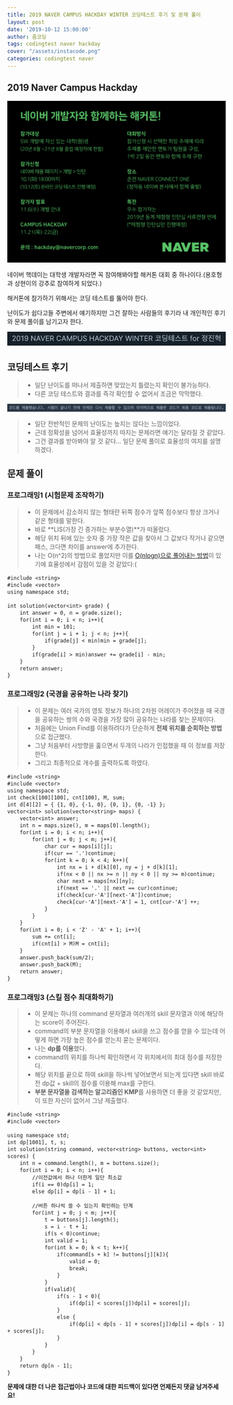 ```yaml
---
title: 2019 NAVER CAMPUS HACKDAY WINTER 코딩테스트 후기 및 문제 풀이
layout: post
date: '2019-10-12 15:00:00'
author: 줌코딩
tags: codingtest naver hackday
cover: "/assets/instacode.png"
categories: codingtest naver
---
```


## 2019 Naver Campus Hackday

![사진](/assets/2019-naver-hackday-1.png)

네이버 핵데이는 대학생 개발자라면 꼭 참여해봐야할 해커톤 대회 중 하나이다.(용호형과 상현이의 강추로 참여하게 되었다.)

해커톤에 참가하기 위해서는 코딩 테스트를 뚫어야 한다.

난이도가 쉽다고들 주변에서 얘기하지만 그건 잘하는 사람들의 후기라 내 개인적인 후기와 문제 풀이를 남기고자 한다.

![사진](/assets/2019-naver-hackday-2.png)

## 코딩테스트 후기

>* 일단 난이도를 떠나서 제출하면 맞았는지 틀렸는지 확인이 불가능하다.
>* 다른 코딩 테스트와 결과를 즉각 확인할 수 없어서 조금은 막막했다.

![사진](/assets/2019-naver-hackday-3.png)

>* 일단 전반적인 문제의 난이도는 높지는 않다는 느낌이었다.
>* 근데 정확성을 넘어서 효율성까지 따지는 문제라면 얘기는 달라질 것 같았다.
>* 그건 결과를 받아봐야 알 것 같다... 일단 문제 풀이로 효율성의 여지를 설명하겠다.

## 문제 풀이

### 프로그래밍1 (시험문제 조작하기)

>* 이 문제에서 감소하지 않는 형태란 뒤쪽 점수가 앞쪽 점수보다 항상 크거나 같은 형태를 말한다.
>* 바로 **LIS(가장 긴 증가하는 부분수열)**가 떠올랐다.
>* 해당 위치 뒤에 있는 숫자 중 가장 작은 값을 찾아서 그 값보다 작거나 같으면 패스, 크다면 차이를 answer에 추가한다.
>* 나는 O(n^2)의 방법으로 풀었지만 이를 [O(nlogn)으로 풀어내는 방법](https://jason9319.tistory.com/113)이 있기에 효율성에서 감점이 있을 것 같았다:(

    #include <string>
    #include <vector>
    using namespace std;

    int solution(vector<int> grade) {
        int answer = 0, n = grade.size();
        for(int i = 0; i < n; i++){
            int min = 101;
            for(int j = i + 1; j < n; j++){
                if(grade[j] < min)min = grade[j];
            }
            if(grade[i] > min)answer += grade[i] - min;
        }
        return answer;
    }

### 프로그래밍2 (국경을 공유하는 나라 찾기)

>* 이 문제는 여러 국가의 영토 정보가 하나의 2차원 어레이가 주어졌을 때 국경을 공유하는 쌍의 수와 국경을 가장 많이 공유하는 나라를 찾는 문제이다.
>* 처음에는 Union Find를 이용하려다가 단순하게 **전체 위치를 순회하는 방법**으로 접근했다.
>* 그냥 처음부터 사방향을 훑으면서 두개의 나라가 인접했을 때 이 정보를 저장한다.
>* 그리고 최종적으로 개수를 출력하도록 하였다.

    #include <string>
    #include <vector>
    using namespace std;
    int check[100][100], cnt[100], M, sum;
    int d[4][2] = { {1, 0}, {-1, 0}, {0, 1}, {0, -1} };
    vector<int> solution(vector<string> maps) {
        vector<int> answer;
        int n = maps.size(), m = maps[0].length();
        for(int i = 0; i < n; i++){
            for(int j = 0; j < m; j++){
                char cur = maps[i][j];
                if(cur == '.')continue;
                for(int k = 0; k < 4; k++){
                    int nx = i + d[k][0], ny = j + d[k][1];
                    if(nx < 0 || nx >= n || ny < 0 || ny >= m)continue;
                    char next = maps[nx][ny];
                    if(next == '.' || next == cur)continue;
                    if(check[cur-'A'][next-'A'])continue;
                    check[cur-'A'][next-'A'] = 1, cnt[cur-'A'] ++;
                }
            }
        }
        for(int i = 0; i < 'Z' - 'A' + 1; i++){
            sum += cnt[i];
            if(cnt[i] > M)M = cnt[i];
        }
        answer.push_back(sum/2);
        answer.push_back(M);
        return answer;
    }

### 프로그래밍3 (스킬 점수 최대화하기)

>* 이 문제는 하나의 command 문자열과 여러개의 skill 문자열과 이에 해당하는 score이 주어진다.
>* command의 부분 문자열을 이용해서 skill을 쓰고 점수를 얻을 수 있는데 어떻게 하면 가장 높은 점수를 얻는지 묻는 문제이다.
>* 나는 **dp를 이용**했다.
>* command의 위치를 하나씩 확인하면서 각 위치에서의 최대 점수를 저장한다.
>* 해당 위치를 끝으로 하여 skill을 하나씩 넣어보면서 되는게 있다면 skill 바로 전 dp값 + skill의 점수를 이용해 max를 구한다.
>* **부분 문자열을 검색하는 알고리즘인 KMP**를 사용하면 더 좋을 것 같았지만, 이 또한 자신이 없어서 그냥 제출했다.

    #include <string>
    #include <vector>

    using namespace std;
    int dp[1001], t, s;
    int solution(string command, vector<string> buttons, vector<int> scores) {
        int n = command.length(), m = buttons.size();
        for(int i = 0; i < n; i++){
            //이전값에서 하나 더한게 일단 최소값
            if(i == 0)dp[i] = 1;
            else dp[i] = dp[i - 1] + 1;

            //버튼 하나씩 쓸 수 있는지 확인하는 단계
            for(int j = 0; j < m; j++){
                t = buttons[j].length();
                s = i - t + 1;
                if(s < 0)continue;
                int valid = 1;
                for(int k = 0; k < t; k++){
                    if(command[s + k] != buttons[j][k]){
                        valid = 0;
                        break;
                    }
                }
                if(valid){
                    if(s - 1 < 0){
                        if(dp[i] < scores[j])dp[i] = scores[j];
                    }
                    else {
                        if(dp[i] < dp[s - 1] + scores[j])dp[i] = dp[s - 1] + scores[j];
                    }
                }
            }
        }
        return dp[n - 1];
    }

**문제에 대한 더 나은 접근법이나 코드에 대한 피드백이 있다면 언제든지 댓글 남겨주세요!**
